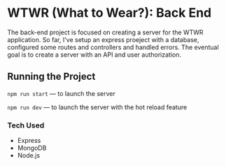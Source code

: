# WTWR (What to Wear?): Back End

The back-end project is focused on creating a server for the WTWR application. So far, I've setup an express proeject with a database, configured some routes and controllers and handled errors. The eventual goal is to create a server with an API and user authorization.

## Running the Project

`npm run start` — to launch the server

`npm run dev` — to launch the server with the hot reload feature

### Tech Used

- Express
- MongoDB
- Node.js
